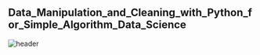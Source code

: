 ## Data_Manipulation_and_Cleaning_with_Python_for_Simple_Algorithm_Data_Science

![header](https://www.canva.com/design/DAFnRhDyM3w/HFwVhQM6NDflexwxjdT17Q/view?utm_content=DAFnRhDyM3w&utm_campaign=designshare&utm_medium=link&utm_source=publishsharelink&mode=preview)
